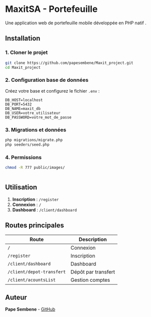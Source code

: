 # MaxitSA - Portefeuille 

Une application web de portefeuille mobile développée en PHP natif .

##  Installation

### 1. Cloner le projet
```bash
git clone https://github.com/papesembene/Maxit_project.git
cd Maxit_project
```

### 2. Configuration base de données
Créez votre base  et configurez le fichier `.env` :

```env
DB_HOST=localhost
DB_PORT=5432
DB_NAME=maxit_db
DB_USER=votre_utilisateur
DB_PASSWORD=votre_mot_de_passe
```

### 3. Migrations et données
```bash
php migrations/migrate.php
php seeders/seed.php
```

### 4. Permissions
```bash
chmod -R 777 public/images/



```
##  Utilisation

1. **Inscription** : `/register`
2. **Connexion** : `/`
3. **Dashboard** : `/client/dashboard`

##  Routes principales

| Route | Description |
|-------|-------------|
| `/` | Connexion |
| `/register` | Inscription |
| `/client/dashboard` | Dashboard |
| `/client/depot-transfert` | Dépôt par transfert |
| `/client/acountsList` | Gestion comptes |

##  Auteur
**Pape Sembene** - [GitHub](https://github.com/papesembene)